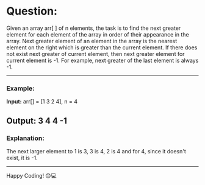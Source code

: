 # Question:
<p>Given an array arr[ ] of n elements, the task is to find the next greater element for each element of the array in order of their appearance in the array. Next greater element of an element in the array is the nearest element on the right which is greater than the current element.
If there does not exist next greater of current element, then next greater element for current element is -1. For example, next greater of the last element is always -1.</p>

---

### Example:
**Input:** arr[] = [1 3 2 4], n = 4

**Output:** 3 4 4 -1
---

### Explanation:
The next larger element to 1 is 3, 3 is 4, 2 is 4 and for 4, since it doesn't exist, it is -1.

---

Happy Coding! 😊💻
